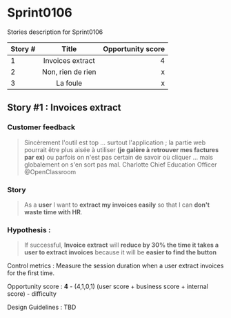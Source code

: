 # Sprint0106
Stories description for Sprint0106

| Story # | Title         | Opportunity score  |
| ------  |:-------------:| -----:|
| 1       | Invoices extract | 4 |
| 2       | Non, rien de rien      |   x |
| 3       | La foule      |    x |

## Story #1 : Invoices extract
### Customer feedback
>Sincèrement l'outil est top ... surtout l'application ; la partie web pourrait être plus aisée à utiliser 
>**(je galère à retrouver mes factures par ex)** ou parfois on n'est pas certain de savoir où cliquer ... 
>mais globalement on s'en sort pas mal. Charlotte Chief Education Officer @OpenClassroom

### Story
> As a **user** I want to **extract my invoices easily** so that I can **don't waste time with HR**.

### Hypothesis : 
> If successful, **Invoice extract** will **reduce by 30% the time it takes a user to extract invoices** because it will be **easier to find the button**

Control metrics : Measure the session duration when a user extract invoices for the first time.

Opportunity score : **4** - (4,1,0,1) (user score + business score + internal score) - difficulty

Design Guidelines : TBD
